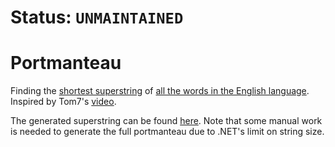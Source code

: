 # Status: `UNMAINTAINED`

# Portmanteau
Finding the [shortest superstring](https://en.wikipedia.org/wiki/Shortest_common_supersequence_problem) of [all the words in the English language](https://github.com/dwyl/english-words/blob/master/words_alpha.txt). Inspired by Tom7's [video](https://www.youtube.com/watch?v=QVn2PZGZxaI).

The generated superstring can be found [here](resources/portmanteau.txt). Note that some manual work is needed to generate the full portmanteau due to .NET's limit on string size.
